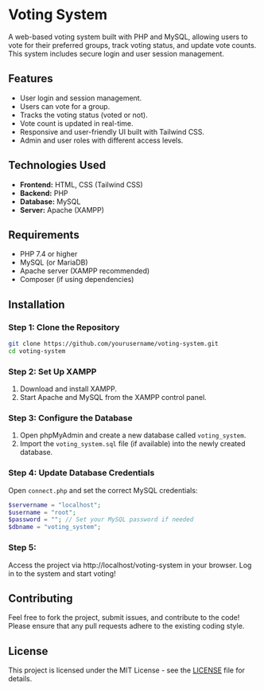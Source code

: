 # Voting System

A web-based voting system built with PHP and MySQL, allowing users to vote for their preferred groups, track voting status, and update vote counts. This system includes secure login and user session management.

## Features
- User login and session management.
- Users can vote for a group.
- Tracks the voting status (voted or not).
- Vote count is updated in real-time.
- Responsive and user-friendly UI built with Tailwind CSS.
- Admin and user roles with different access levels.

## Technologies Used
- **Frontend:** HTML, CSS (Tailwind CSS)
- **Backend:** PHP
- **Database:** MySQL
- **Server:** Apache (XAMPP)

## Requirements
- PHP 7.4 or higher
- MySQL (or MariaDB)
- Apache server (XAMPP recommended)
- Composer (if using dependencies)

## Installation

### Step 1: Clone the Repository
```bash
git clone https://github.com/yourusername/voting-system.git
cd voting-system
```
### Step 2: Set Up XAMPP
1. Download and install XAMPP.
2. Start Apache and MySQL from the XAMPP control panel.

### Step 3: Configure the Database
1. Open phpMyAdmin and create a new database called `voting_system`.
2. Import the `voting_system.sql` file (if available) into the newly created database.

### Step 4: Update Database Credentials
Open `connect.php` and set the correct MySQL credentials:

```php
$servername = "localhost";
$username = "root";
$password = ""; // Set your MySQL password if needed
$dbname = "voting_system";
```

### Step 5:
Access the project via http://localhost/voting-system in your browser. Log in to the system and start voting!

## Contributing
Feel free to fork the project, submit issues, and contribute to the code! Please ensure that any pull requests adhere to the existing coding style.

## License
This project is licensed under the MIT License - see the [LICENSE](LICENSE) file for details.
